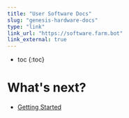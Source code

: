 ```yaml
---
title: "User Software Docs"
slug: "genesis-hardware-docs"
type: "link"
link_url: "https://software.farm.bot"
link_external: true
---
```


* toc
{:toc}


# What's next?

 * [Getting Started](../Documentation/farmbot-software-development.md)
